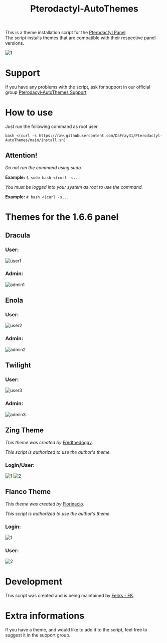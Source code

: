 <h1 align="center"> 
    Pterodactyl-AutoThemes
</h1>
</br>

This is a theme installation script for the [Pterodactyl Panel](https://github.com/pterodactyl/panel).<br>
The script installs themes that are compatible with their respective panel versions.

![1](https://user-images.githubusercontent.com/69549678/135567472-4be8d459-1ce1-4eb8-92ab-758eba37a563.PNG)





# Support

If you have any problems with the script, ask for support in our official group [Pterodacyl-AutoThemes Support](https://discord.gg/buDBbSGJmQ)

# How to use
Just run the following command as root user.

```
bash <(curl -s https://raw.githubusercontent.com/DaFray31/Pterodactyl-AutoThemes/main/install.sh)
```
## Attention!
*Do not run the command using sudo.*

**Example:** ```$ sudo bash <(curl -s...```

*You must be logged into your system as root to use the command.*

**Example:** ```# bash <(curl -s...```

# Themes for the 1.6.6 panel

## Dracula
### User:
![user1](https://user-images.githubusercontent.com/69549678/130690593-b265eddc-927b-4ca1-a738-cf5a6752e6a0.png)

### Admin:
![admin1](https://user-images.githubusercontent.com/69549678/130690715-7a49ade3-7eb8-482e-aeaf-c4e1085000a0.png)

## Enola
### User:
![user2](https://user-images.githubusercontent.com/69549678/130690821-b3527f10-c0fc-4579-afe7-393936a74493.png)

### Admin:
![admin2](https://user-images.githubusercontent.com/69549678/130690874-3c8c1d06-2857-40fe-a643-327e37db83dc.png)

## Twilight
### User:
![user3](https://user-images.githubusercontent.com/69549678/130690999-2a8dbf1f-9a1b-4655-9c04-178b69594ae2.png)

### Admin:
![admin3](https://user-images.githubusercontent.com/69549678/130691022-f58fb982-4122-460a-a73b-155a80a57c3d.png)

## Zing Theme
*This theme was created by* [Fredthedoggy](https://github.com/Fredthedoggy).

*This script is authorized to use the author's theme.*
### Login/User:
![1](https://user-images.githubusercontent.com/69549678/132610850-e3d41f09-dbaf-4791-a4a9-8e494239b9b4.JPG)
![2](https://user-images.githubusercontent.com/69549678/132610853-507acc49-3bec-4ff7-888a-ca286e4387f1.JPG)

## Flanco Theme
*This theme was created by* [Florinacio](https://github.com/Florinacio/Flanco-Theme).

*This script is authorized to use the author's theme.*
### Login:
![1](https://user-images.githubusercontent.com/69549678/137674942-6539a107-d512-425a-b180-479e2cec8788.png)

### User:
![2](https://user-images.githubusercontent.com/69549678/137675018-ca602ba4-de61-4b48-bb2f-8432c3ffc7ad.png)




# Development

This script was created and is being maintained by [Ferks - FK](https://github.com/Ferks-FK).

# Extra informations

If you have a theme, and would like to add it to the script, feel free to suggest it in the support group.

